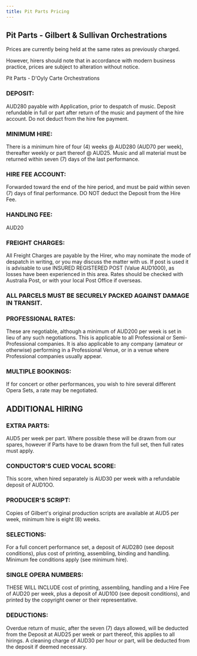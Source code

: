 ```yaml
---
title: Pit Parts Pricing
---
```


## Pit Parts - Gilbert & Sullivan Orchestrations

Prices are currently being held at the same rates as previously charged.

However, hirers should note that in accordance with modern business practice, prices are subject to alteration without notice.

 

Pit Parts - D'Oyly Carte Orchestrations

### DEPOSIT: 
AUD280 payable with Application, prior to despatch of music. Deposit refundable in full or part after return of the music and payment of the hire account. Do not deduct from the hire fee payment.

### MINIMUM HIRE:
There is a minimum hire of four (4) weeks @ AUD280 (AUD70 per week), thereafter
weekly or part thereof @ AUD25. Music and all material must be returned within seven
(7) days of the last performance.

### HIRE FEE ACCOUNT:
Forwarded toward the end of the hire period, and must be paid within seven (7) days of final performance. DO NOT deduct the Deposit from the Hire Fee.

### HANDLING FEE:
AUD20

### FREIGHT CHARGES:
All Freight Charges are payable by the Hirer, who may nominate the mode of despatch in writing, or you may discuss the matter with us. If post is used it is advisable to use INSURED REGISTERED POST (Value AUD1000), as losses have been experienced in this area. Rates should be
checked with Australia Post, or with your local Post Office if overseas.

### ALL PARCELS MUST BE SECURELY PACKED AGAINST DAMAGE IN TRANSIT.

### PROFESSIONAL RATES:
These are negotiable, although a minimum of AUD200 per week is set in lieu of any such negotiations. This is applicable to all Professional or Semi-Professional companies. 
It is also applicable to any company (amateur or otherwise) performing in a Professional Venue, or in a venue where
Professional companies usually appear.
 
### MULTIPLE BOOKINGS:
If for concert or other performances, you wish to hire several different Opera Sets, a rate may be negotiated.

## ADDITIONAL HIRING

### EXTRA PARTS:
AUD5 per week per part. Where possible these will be drawn from our spares, however if Parts have to be drawn from the full set, then full rates must apply.

### CONDUCTOR'S CUED VOCAL SCORE:
This score, when hired separately is AUD30 per week with a refundable deposit of AUD1OO.

### PRODUCER'S SCRIPT:
Copies of Gilbert's original production scripts are available at AUD5 per week, minimum hire is eight (8) weeks.

### SELECTIONS:
For a full concert performance set, a deposit of AUD280 (see deposit conditions), plus cost of printing, assembling, binding and handling. Minimum fee conditions apply (see minimum hire).

### SINGLE OPERA NUMBERS:
THESE WILL INCLUDE cost of printing, assembling, handling and a Hire Fee of AUD20 per week, plus a deposit of AUD100 (see deposit conditions), and printed by the copyright owner or their representative.

### DEDUCTIONS:
Overdue return of music, after the seven (7) days allowed, will be deducted from the Deposit at AUD25 per week or part thereof, this applies to all hirings. A cleaning charge of AUD30 per hour or part, will be deducted from the deposit if deemed necessary.